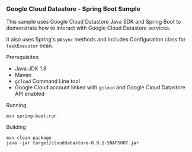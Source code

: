 ### Google Cloud Datastore - Spring Boot Sample

This sample uses Google Cloud Datastore Java SDK and Spring Boot to demonstrate how to
interact with Google Cloud Datastore services.

It also uses Spring's `@Async` methods and includes Configuration class for `taskExecutor` bean.

Prerequisites:

* Java JDK 1.8
* Maven
* `gcloud` Command Line tool
* Google Cloud account linked with `gcloud` and Google Cloud Datastore API enabled

Running

    mvn spring-boot:run

Building

    mvn clean package
    java -jar target/clouddatastore-0.0.1-SNAPSHOT.jar